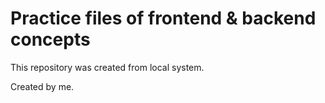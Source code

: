 # Practice files of frontend & backend concepts

This repository was created from local system.

Created by me.
